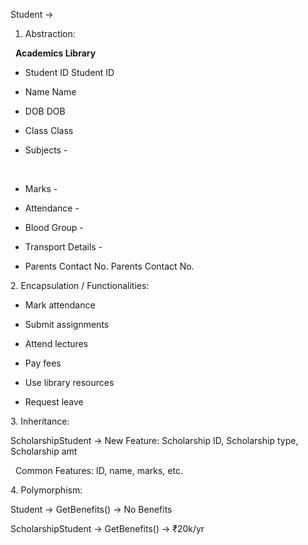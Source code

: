 Student ->



1. Abstraction:



&nbsp;  **Academics					Library**	



* Student ID					Student ID



* Name						Name



* DOB						DOB



* Class					Class



* Subjects					-

&nbsp;	

* Marks					-



* Attendance					-



* Blood Group					-



* Transport Details				-



* Parents Contact No.				Parents Contact No.









2\. Encapsulation / Functionalities:



* Mark attendance



* Submit assignments



* Attend lectures



* Pay fees



* Use library resources



* Request leave









3\. Inheritance:



ScholarshipStudent ->  New Feature: Scholarship ID, Scholarship type, Scholarship amt

&nbsp;                      Common Features: ID, name, marks, etc.









4\. Polymorphism:



Student -> 	GetBenefits()  ->  No Benefits



ScholarshipStudent -> 	GetBenefits()  ->  ₹20k/yr









